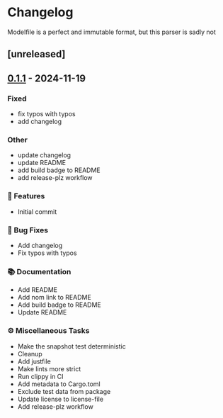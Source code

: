 # Changelog

Modelfile is a perfect and immutable format, but this parser is sadly not

## [unreleased]

## [0.1.1](https://github.com/covercash2/modelfile/compare/v0.1.0...v0.1.1) - 2024-11-19

### Fixed

- fix typos with typos
- add changelog

### Other

- update changelog
- update README
- add build badge to README
- add release-plz workflow

### 🚀 Features

- Initial commit

### 🐛 Bug Fixes

- Add changelog
- Fix typos with typos

### 📚 Documentation

- Add README
- Add nom link to README
- Add build badge to README
- Update README

### ⚙️ Miscellaneous Tasks

- Make the snapshot test deterministic
- Cleanup
- Add justfile
- Make lints more strict
- Run clippy in CI
- Add metadata to Cargo.toml
- Exclude test data from package
- Update license to license-file
- Add release-plz workflow

<!-- generated by git-cliff -->
